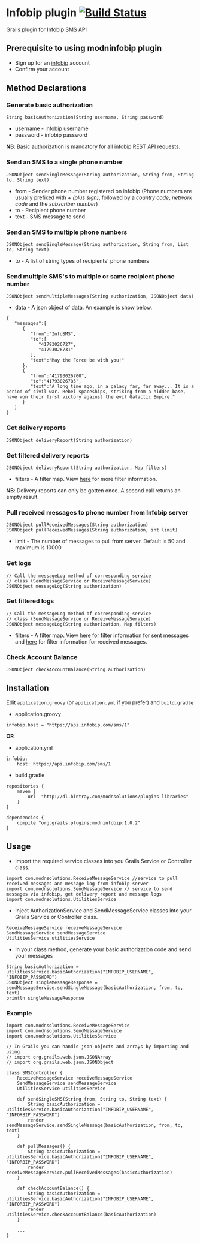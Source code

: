 # Infobip plugin [![Build Status](https://travis-ci.org/osaetinevbuoma/modninfobip.svg?branch=master)](https://travis-ci.org/osaetinevbuoma/modninfobip) #
Grails plugin for Infobip SMS API

## Prerequisite to using **modninfobip** plugin ##
* Sign up for an [infobip](www.infobip.com) account
* Confirm your account

## Method Declarations ##
### Generate basic authorization ###

```
String basicAuthorization(String username, String password)
```
* username - infobip username
* password - infobip password

**NB**: Basic authorization is mandatory for all infobip REST API requests.

### Send an SMS to a single phone number ###

```
JSONObject sendSingleMessage(String authorization, String from, String to, String text)
```
* from - Sender phone number registered on infobip (Phone numbers are usually prefixed with *+ (plus sign)*, followed by a *country code*, *network code* and the *subscriber number*)
* to - Recipient phone number
* text - SMS message to send

### Send an SMS to multiple phone numbers ###

```
JSONObject sendSingleMessage(String authorization, String from, List to, String text)
```
* to - A list of string types of recipients' phone numbers

### Send multiple SMS's to multiple or same recipient phone number ###

```
JSONObject sendMultipleMessages(String authorization, JSONObject data)
```
* data - A json object of data. An example is show below.

```
{  
   "messages":[  
      {  
         "from":"InfoSMS",
         "to":[  
            "41793026727",
            "41793026731"
         ],
         "text":"May the Force be with you!"
      },
      {  
         "from":"41793026700",
         "to":"41793026785",
         "text":"A long time ago, in a galaxy far, far away... It is a period of civil war. Rebel spaceships, striking from a hidden base, have won their first victory against the evil Galactic Empire."
      }
   ]
}
```

### Get delivery reports ###

```
JSONObject deliveryReport(String authorization)
```

### Get filtered delivery reports ###

```
JSONObject deliveryReport(String authorization, Map filters)
```
* filters - A filter map. View [here](https://dev.infobip.com/docs/delivery-reports) for more filter information.

**NB**: Delivery reports can only be gotten once. A second call returns an empty result.

### Pull received messages to phone number from Infobip server ###

```
JSONObject pullReceivedMessages(String authorization)
JSONObject pullReceivedMessages(String authorization, int limit)
```
* limit - The number of messages to pull from server. Default is 50 and maximum is 10000

### Get logs ###

```
// Call the messageLog method of corresponding service 
// class (SendMessageService or ReceiveMessageService)
JSONObject messageLog(String authorization)
```

### Get filtered logs ###

```
// Call the messageLog method of corresponding service 
// class (SendMessageService or ReceiveMessageService)
JSONObject messageLog(String authorization, Map filters)
```
* filters - A filter map. View [here](https://dev.infobip.com/docs/message-logs) for filter information for sent messages and
    [here](https://dev.infobip.com/docs/received-messages-logs) for filter information for received messages.
    
### Check Account Balance ###

```
JSONObject checkAccountBalance(String authorization)
```

## Installation ##
Edit `application.groovy` (or `application.yml` if you prefer) and `build.gradle`

* application.groovy
```
infobip.host = "https://api.infobip.com/sms/1"
```

**OR**

* application.yml
```
infobip:
    host: https://api.infobip.com/sms/1
```

* build.gradle
```
repositories {
    maven {
        url  "http://dl.bintray.com/modnsolutions/plugins-libraries" 
    }
}

dependencies {
    compile "org.grails.plugins:modninfobip:1.0.2"
}
```

## Usage ##
* Import the required service classes into you Grails Service or Controller class.

```
import com.modnsolutions.ReceiveMessageService //service to pull received messages and message log from infobip server
import com.modnsolutions.SendMessageService // service to send messages via infobip, get delivery report and message logs
import com.modnsolutions.UtilitiesService
```
* Inject AuthorizationService and SendMessageService classes into your Grails Service or Controller class.

```
ReceiveMessageService receiveMessageService
SendMessageService sendMessageService
UtilitiesService utilitiesService
```

* In your class method, generate your basic authorization code and send your messages

```
String basicAuthorization = utilitiesService.basicAuthorization("INFOBIP_USERNAME", "INFOBIP_PASSWORD")
JSONObject singleMessageResponse = sendMessageService.sendSingleMessage(basicAuthorization, from, to, text)
println singleMessageResponse
```

### Example ###
```
import com.modnsolutions.ReceiveMessageService
import com.modnsolutions.SendMessageService
import com.modnsolutions.UtilitiesService

// In Grails you can handle json objects and arrays by importing and using
// import org.grails.web.json.JSONArray
// import org.grails.web.json.JSONObject

class SMSController {
    ReceiveMessageService receiveMessageService
    SendMessageService sendMessageService
    UtilitiesService utilitiesService
    
    def sendSingleSMS(String from, String to, String text) {
        String basicAuthorization = utilitiesService.basicAuthorization("INFOBIP_USERNAME", "INFORBIP_PASSWORD")
        render sendMessageService.sendSingleMessage(basicAuthorization, from, to, text)
    }
    
    def pullMessages() {
        String basicAuthorization = utilitiesService.basicAuthorization("INFOBIP_USERNAME", "INFORBIP_PASSWORD")
        render receiveMessageService.pullReceivedMessages(basicAuthorization)
    }
    
    def checkAccountBalance() {
        String basicAuthorization = utilitiesService.basicAuthorization("INFOBIP_USERNAME", "INFORBIP_PASSWORD")
        render utilitiesService.checkAccountBalance(basicAuthorization)
    }
    
    ...
}
```
